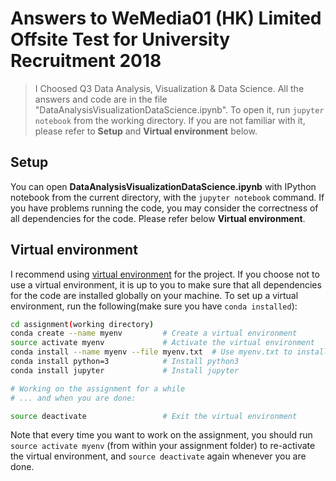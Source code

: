 # Answers to WeMedia01 (HK) Limited Offsite Test for University Recruitment 2018

> I Choosed Q3 Data Analysis, Visualization & Data Science. All the answers and code are in the file "DataAnalysisVisualizationDataScience.ipynb". To open it, run `jupyter notebook` from the working directory. If you are not familiar with it, please refer to **Setup** and **Virtual environment** below.

## Setup

You can open **DataAnalysisVisualizationDataScience.ipynb** with IPython notebook from the current directory, with the `jupyter notebook` command. If you have problems running the code, you may consider the correctness of all dependencies for the code. Please refer below **Virtual environment**.

## Virtual environment

I recommend using [virtual environment](https://conda.io/docs/user-guide/tasks/manage-environments.html) for the project. If you choose not to use a virtual environment, it is up to you to make sure that all dependencies for the code are installed globally on your machine. To set up a virtual environment, run the following(make sure you have `conda installed`):

```bash
cd assignment(working directory)
conda create --name myenv         # Create a virtual environment
source activate myenv             # Activate the virtual environment
conda install --name myenv --file myenv.txt  # Use myenv.txt to install listed packages
conda install python=3            # Install python3
conda install jupyter             # Install jupyter

# Working on the assignment for a while
# ... and when you are done:

source deactivate                 # Exit the virtual environment
```

Note that every time you want to work on the assignment, you should run `source activate myenv` (from within your assignment folder) to re-activate the virtual environment, and `source deactivate` again whenever you are done.


